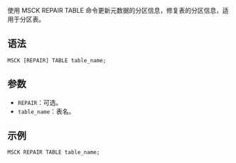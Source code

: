 使用 MSCK REPAIR TABLE 命令更新元数据的分区信息，修复表的分区信息，适用于分区表。
## 语法
```
MSCK [REPAIR] TABLE table_name;
```
## 参数
- `REPAIR`：可选。
- `table_name`：表名。

## 示例
```
MSCK REPAIR TABLE table_name;
```

